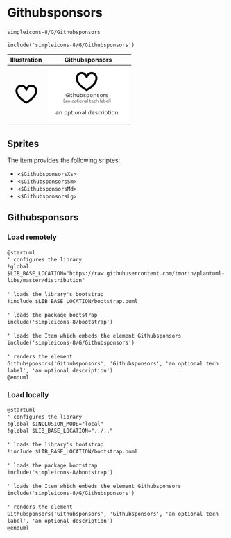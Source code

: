 # Githubsponsors


```text
simpleicons-8/G/Githubsponsors
```

```text
include('simpleicons-8/G/Githubsponsors')
```



| Illustration | Githubsponsors |
| :---: | :---: |
| ![illustration for Illustration](../../simpleicons-8/G/Githubsponsors.png) | ![illustration for Githubsponsors](../../simpleicons-8/G/Githubsponsors.Local.png) |



## Sprites
The item provides the following sriptes:

- `<$GithubsponsorsXs>`
- `<$GithubsponsorsSm>`
- `<$GithubsponsorsMd>`
- `<$GithubsponsorsLg>`





## Githubsponsors

### Load remotely
```plantuml
@startuml
' configures the library
!global $LIB_BASE_LOCATION="https://raw.githubusercontent.com/tmorin/plantuml-libs/master/distribution"

' loads the library's bootstrap
!include $LIB_BASE_LOCATION/bootstrap.puml

' loads the package bootstrap
include('simpleicons-8/bootstrap')

' loads the Item which embeds the element Githubsponsors
include('simpleicons-8/G/Githubsponsors')

' renders the element
Githubsponsors('Githubsponsors', 'Githubsponsors', 'an optional tech label', 'an optional description')
@enduml
```

### Load locally
```plantuml
@startuml
' configures the library
!global $INCLUSION_MODE="local"
!global $LIB_BASE_LOCATION="../.."

' loads the library's bootstrap
!include $LIB_BASE_LOCATION/bootstrap.puml

' loads the package bootstrap
include('simpleicons-8/bootstrap')

' loads the Item which embeds the element Githubsponsors
include('simpleicons-8/G/Githubsponsors')

' renders the element
Githubsponsors('Githubsponsors', 'Githubsponsors', 'an optional tech label', 'an optional description')
@enduml
```

